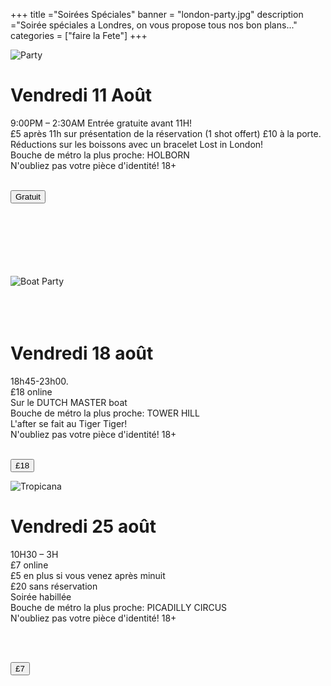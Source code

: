 +++
title ="Soirées Spéciales"
banner = "london-party.jpg"
description ="Soirée spéciales a Londres, on vous propose tous nos bon plans..."
categories = ["faire la Fete"]
+++

<div class="row">
  <div class="col-md-6">
  <img src="/images/tropicana.jpg" class="img-responsive" alt="Party">

  <img src="">
  </div>
  <div class="col-md-6">

 <h1>Vendredi 11 Août</h1>


 9:00PM – 2:30AM
 Entrée gratuite avant 11H! <br>
 £5 après 11h sur présentation de la réservation (1 shot offert)
 £10 à la porte. <br>
Réductions sur les boissons avec un bracelet Lost in London! <br>
Bouche de métro la plus proche:
HOLBORN <br>
N'oubliez pas votre pièce d'identité! 18+
<br>
<br>


  <a href="http://lostinlondon.com/content/tropicana-beach-club"> <button type="button" class="btn btn-primary btn-lg"> Gratuit </button></a>
  <br>
  <br>
  <br>
  <br>
  <br>

</div>
</div>
<br>
<br>


<div class="row">
  <div class="col-md-6">
  <img src="/images/boat-party.jpg" class="img-responsive" alt="Boat Party">
<br>
<br>
<br>
<br>

  </div>
  <div class="col-md-6">

 <h1>Vendredi 18 août</h1>

18h45-23h00. <br>
£18 online <br>
Sur le DUTCH MASTER boat <br>
Bouche de métro la plus proche: TOWER HILL <br>
L'after se fait au Tiger Tiger! <br>
N'oubliez pas votre pièce d'identité! 18+ <br>
<br>

  <a href="https://crm.lostinlondon.com/orderitems/new?event_id=1114"> <button type="button" class="btn btn-primary btn-lg"> £18 </button></a>

</div>
</div>

<div class="row">
  <div class="col-md-6">
  <img src="/images/cafe-paris.jpg" class="img-responsive" alt="Tropicana">

  </div>
  <div class="col-md-6">

 <h1>Vendredi 25 août</h1>

10H30 – 3H <br>
£7 online <br>
£5 en plus si vous venez après minuit <br>
£20 sans réservation <br>
Soirée habillée <br>
Bouche de métro la plus proche: PICADILLY CIRCUS <br>
N'oubliez pas votre pièce d'identité! 18+

<br>
<br>

  <a href="https://crm.lostinlondon.com/orderitems/new?event_id=1115"> <button type="button" class="btn btn-primary btn-lg"> £7 </button></a>
  <br>
  <br>
  <br>

</div>
</div>
